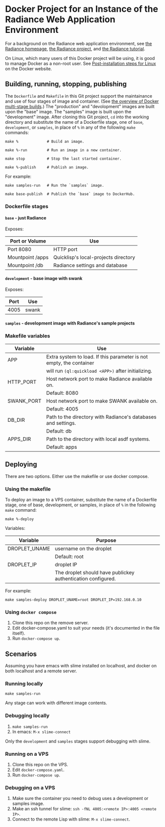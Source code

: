 # Docker Project for an Instance of the Radiance Web Application Environment

For a background on the Radiance web application environment, see
[the Radiance homepage](https://shirakumo.github.io/radiance-homepage/),
[the Radiance project](https://github.com/Shirakumo/radiance), and
[the Radiance tutorial](https://github.com/Shirakumo/radiance-tutorial/blob/master/Part%200.md).

On Linux, which many users of this Docker project will be using, it is good to manage Docker as a non-root user.
See [Post-installation steps for Linux](https://docs.docker.com/engine/install/linux-postinstall/) on the Docker website.

## Building, running, stopping, publishing

The `Dockerfile` and `Makefile` in this Git project support the maintainance and use
of four stages of image and container.
(See [the overview of Docker multi-stage builds](https://docs.docker.com/develop/develop-images/multistage-build/).)
The "production" and "devolopment" images are built upon the "base" image.
The "samples" image is built upon the "development" image.
After cloning this Git project, `cd` into the working directory and
substitute the name of a Dockerfile stage, one of `base`, `development`, or `samples`,
in place of `%` in any of the following `make` commands:

    make %             # Build an image.

    make %-run         # Run an image in a new container.

    make stop          # Stop the last started container.

    make %-publish     # Publish an image.

For example:

    make samples-run   # Run the `samples` image.

    make base-publish  # Publish the `base` image to DockerHub.

### Dockerfile stages

#### `base` - just Radiance

Exposes:

| Port or Volume | Use |
| --- | --- |
| Port 8080 | HTTP port |
| Mountpoint /apps | Quicklisp's local-projects directory |
| Mountpoint /db | Radiance settings and database |

#### `development` - base image with swank

Exposes:

| Port | Use |
| ---  | --- |
| 4005 | swank |

#### `samples` - development image with Radiance's sample projects

### Makefile variables

| Variable | Use |
| --- | --- |
| APP | Extra system to load. If this parameter is not empty, the container |
| | will run `(ql:quickload <APP>)` after initializing. |
| HTTP_PORT | Host network port to make Radiance available on. |
| | Default: 8080 |
| SWANK_PORT | Host network port to make SWANK available on. |
| | Default: 4005 |
| DB_DIR | Path to the directory with Radiance's databases and settings. |
| | Default: db |
| APPS_DIR | Path to the directory with local asdf systems. |
| | Default: apps |

## Deploying

There are two options. Either use the makefile or use docker compose.

### Using the makefile

To deploy an image to a VPS container,
substitute the name of a Dockerfile stage, one of base, development, or samples, in place of `%` in the following `make` command:

    make %-deploy

Variables:

| Variable | Purpose |
| --- | --- |
| DROPLET_UNAME | username on the droplet |
| | Default: root |
| DROPLET_IP | droplet IP |
| | The droplet should have publickey authentication configured. |

For example:

    make samples-deploy DROPLET_UNAME=root DROPLET_IP=192.168.0.10

### Using `docker compose`

1. Clone this repo on the remove server.
2. Edit docker-compose.yaml to suit your needs (it's documented in the file itself).
3. Run `docker-compose up`.

## Scenarios

Assuming you have emacs with slime installed on localhost, and docker on both localhost and a remote server.

### Running locally

    make samples-run

Any stage can work with different image contents.

### Debugging locally

1. `make samples-run`
2. In emacs: `M-x slime-connect`

Only the `development` and `samples` stages support debugging with slime.

### Running on a VPS

1. Clone this repo on the VPS.
2. Edit `docker-compose.yaml`.
3. Run `docker-compose up`.

### Debugging on a VPS

1. Make sure the container you need to debug uses a development or samples image.
2. Make an ssh tunnel for slime: `ssh -fNL 4005:<remote IP>:4005 <remote IP>`.
3. Connect to the remote Lisp with slime: `M-x slime-connect`.
